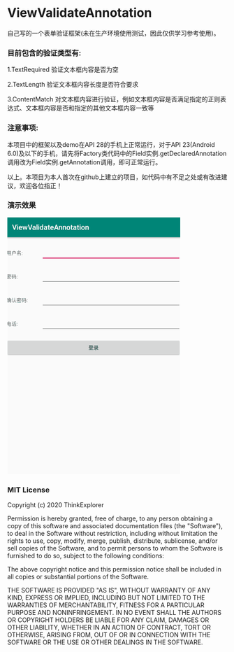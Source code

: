 # ViewValidateAnnotation
自己写的一个表单验证框架(未在生产环境使用测试，因此仅供学习参考使用)。

<h3><strong>目前包含的验证类型有:</strong></h3>

1.TextRequired  验证文本框内容是否为空

2.TextLength  验证文本框内容长度是否符合要求

3.ContentMatch  对文本框内容进行验证，例如文本框内容是否满足指定的正则表达式、文本框内容是否和指定的其他文本框内容一致等

<h3><strong>注意事项:</strong></h3>本项目中的框架以及demo在API 28的手机上正常运行，对于API 23(Android 6.0)及以下的手机，请先将Factory类代码中的Field实例.getDeclaredAnnotation调用改为Field实例.getAnnotation调用，即可正常运行。



以上。本项目为本人首次在github上建立的项目，如代码中有不足之处或有改进建议，欢迎各位指正！

<h3><strong>演示效果</strong></h3>

![image](https://github.com/ThinkExplorer/ViewValidateAnnotation/blob/master/ViewValidateAnnotation/demo.gif)


<h3><strong>MIT License</strong></h3>

Copyright (c) 2020 ThinkExplorer

Permission is hereby granted, free of charge, to any person obtaining a copy of this software and associated documentation files (the "Software"), to deal in the Software without restriction, including without limitation the rights to use, copy, modify, merge, publish, distribute, sublicense, and/or sell copies of the Software, and to permit persons to whom the Software is furnished to do so, subject to the following conditions:

The above copyright notice and this permission notice shall be included in all copies or substantial portions of the Software.

THE SOFTWARE IS PROVIDED "AS IS", WITHOUT WARRANTY OF ANY KIND, EXPRESS OR IMPLIED, INCLUDING BUT NOT LIMITED TO THE WARRANTIES OF MERCHANTABILITY, FITNESS FOR A PARTICULAR PURPOSE AND NONINFRINGEMENT. IN NO EVENT SHALL THE AUTHORS OR COPYRIGHT HOLDERS BE LIABLE FOR ANY CLAIM, DAMAGES OR OTHER LIABILITY, WHETHER IN AN ACTION OF CONTRACT, TORT OR OTHERWISE, ARISING FROM, OUT OF OR IN CONNECTION WITH THE SOFTWARE OR THE USE OR OTHER DEALINGS IN THE SOFTWARE.
